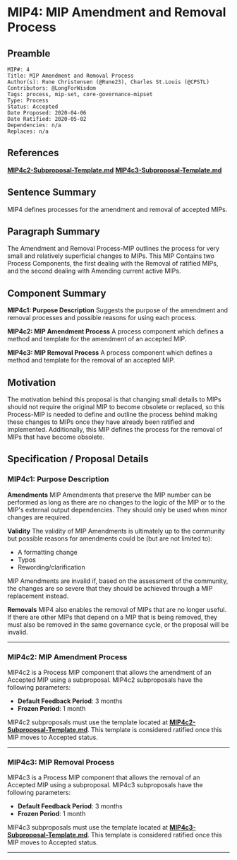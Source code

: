 # MIP4: MIP Amendment and Removal Process

## Preamble
```
MIP#: 4
Title: MIP Amendment and Removal Process
Author(s): Rune Christensen (@Rune23), Charles St.Louis (@CPSTL)
Contributors: @LongForWisdom
Tags: process, mip-set, core-governance-mipset
Type: Process
Status: Accepted
Date Proposed: 2020-04-06
Date Ratified: 2020-05-02
Dependencies: n/a
Replaces: n/a
  ```

## References
**[MIP4c2-Subproposal-Template.md](MIP4c2-Subproposal-Template.md)**
**[MIP4c3-Subproposal-Template.md](MIP4c3-Subproposal-Template.md)**

## Sentence Summary

MIP4 defines processes for the amendment and removal of accepted MIPs.

## Paragraph Summary

The Amendment and Removal Process-MIP outlines the process for very small and relatively superficial changes to MIPs. This MIP Contains two Process Components, the first dealing with the Removal of ratified MIPs, and the second dealing with Amending current active MIPs.

## Component Summary

**MIP4c1: Purpose Description**
Suggests the purpose of the amendment and removal processes and possible reasons for using each process.

**MIP4c2: MIP Amendment Process**
A process component which defines a method and template for the amendment of an accepted MIP.

**MIP4c3: MIP Removal Process**
A process component which defines a method and template for the removal of an accepted MIP.

## Motivation

The motivation behind this proposal is that changing small details to MIPs should not require the original MIP to become obsolete or replaced, so this Process-MIP is needed to define and outline the process behind making these changes to MIPs once they have already been ratified and implemented. Additionally, this MIP defines the process for the removal of MIPs that have become obsolete.

## Specification / Proposal Details

### MIP4c1: Purpose Description

**Amendments**
MIP Amendments that preserve the MIP number can be performed as long as there are no changes to the logic of the MIP or to the MIP's external output dependencies. They should only be used when minor changes are required.

**Validity**
The validity of MIP Amendments is ultimately up to the community but possible reasons for amendments could be (but are not limited to):
- A formatting change
- Typos
- Rewording/clarification

MIP Amendments are invalid if, based on the assessment of the community, the changes are so severe that they should be achieved through a MIP replacement instead.

**Removals**
MIP4 also enables the removal of MIPs that are no longer useful. If there are other MIPs that depend on a MIP that is being removed, they must also be removed in the same governance cycle, or the proposal will be invalid.

---
### MIP4c2: MIP Amendment Process

MIP4c2 is a Process MIP component that allows the amendment of an Accepted MIP using a subproposal. MIP4c2 subproposals have the following parameters:
- **Default Feedback Period**: 3 months
- **Frozen Period**: 1 month

MIP4c2 subproposals must use the template located at  **[MIP4c2-Subproposal-Template.md](MIP4c2-Subproposal-Template.md)**. This template is considered ratified once this MIP moves to Accepted status.

---
### MIP4c3: MIP Removal Process

MIP4c3 is a Process MIP component that allows the removal of an Accepted MIP using a subproposal. MIP4c3 subproposals have the following parameters:
- **Default Feedback Period**: 3 months
- **Frozen Period**: 1 month

MIP4c3 subproposals must use the template located at  **[MIP4c3-Subproposal-Template.md](MIP4c3-Subproposal-Template.md)**. This template is considered ratified once this MIP moves to Accepted status.

---
